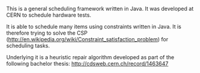 This is a general scheduling framework written in Java. It was developed at CERN to schedule hardware tests.

It is able to schedule many items using constraints written in Java. It is therefore trying to solve the CSP (http://en.wikipedia.org/wiki/Constraint_satisfaction_problem) for scheduling tasks.

Underlying it is a heuristic repair algorithm developed as part of the following bachelor thesis: http://cdsweb.cern.ch/record/1463647